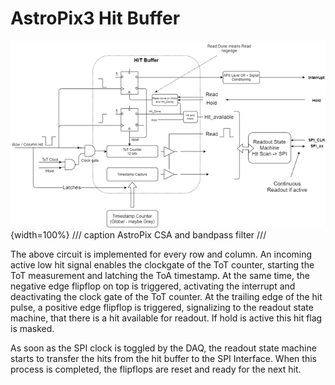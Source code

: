 # AstroPix3 Hit Buffer

![Image title](./images/apix3_hitbuffer.png){width=100%}
/// caption
AstroPix CSA and bandpass filter
///

The above circuit is implemented for every row and column. An incoming active low hit signal enables the clockgate of the ToT counter, starting the ToT measurement and latching the ToA timestamp.
At the same time, the negative edge flipflop on top is triggered, activating the interrupt and deactivating the clock gate of the ToT counter. At the trailing edge of the hit pulse, a positive edge flipflop is triggered, signalizing to the readout state machine, that there is a hit available for readout. If hold is active this hit flag is masked.<br>

As soon as the SPI clock is toggled by the DAQ, the readout state machine starts to transfer the hits from the hit buffer to the SPI Interface. When this process is completed, the flipflops are reset and ready for the next hit.
